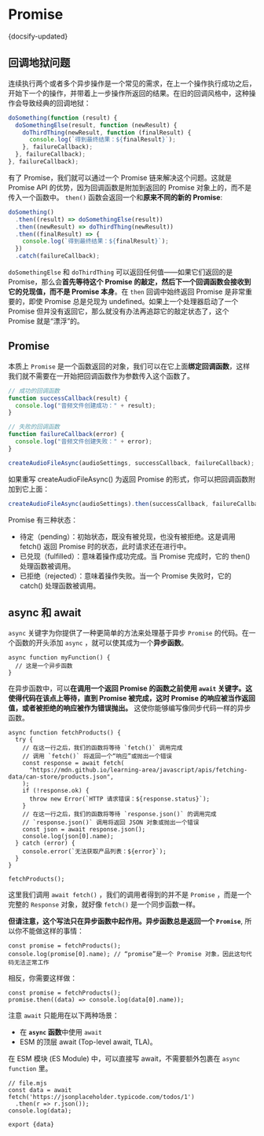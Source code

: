 # Promise
{docsify-updated}


## 回调地狱问题
连续执行两个或者多个异步操作是一个常见的需求，在上一个操作执行成功之后，开始下一个的操作，并带着上一步操作所返回的结果。在旧的回调风格中，这种操作会导致经典的回调地狱：

```js
doSomething(function (result) {
  doSomethingElse(result, function (newResult) {
    doThirdThing(newResult, function (finalResult) {
      console.log(`得到最终结果：${finalResult}`);
    }, failureCallback);
  }, failureCallback);
}, failureCallback);
```

有了 Promise，我们就可以通过一个 Promise 链来解决这个问题。这就是 Promise API 的优势，因为回调函数是附加到返回的 Promise 对象上的，而不是传入一个函数中。 `then()` 函数会返回一个和**原来不同的新的 Promise**:

```js
doSomething()
  .then((result) => doSomethingElse(result))
  .then((newResult) => doThirdThing(newResult))
  .then((finalResult) => {
    console.log(`得到最终结果：${finalResult}`);
  })
  .catch(failureCallback);
```

`doSomethingElse` 和 `doThirdThing` 可以返回任何值——如果它们返回的是 Promise，那么会**首先等待这个 Promise 的敲定，然后下一个回调函数会接收到它的兑现值，而不是 Promise 本身**。在 `then` 回调中始终返回 Promise 是非常重要的，即使 Promise 总是兑现为 undefined。如果上一个处理器启动了一个 Promise 但并没有返回它，那么就没有办法再追踪它的敲定状态了，这个 Promise 就是“漂浮”的。

## Promise 
本质上 `Promise` 是一个函数返回的对象，我们可以在它上面**绑定回调函数**，这样我们就不需要在一开始把回调函数作为参数传入这个函数了。

```js
// 成功的回调函数
function successCallback(result) {
  console.log("音频文件创建成功：" + result);
}

// 失败的回调函数
function failureCallback(error) {
  console.log("音频文件创建失败：" + error);
}

createAudioFileAsync(audioSettings, successCallback, failureCallback);
```

如果重写 createAudioFileAsync() 为返回 Promise 的形式，你可以把回调函数附加到它上面：

```js
createAudioFileAsync(audioSettings).then(successCallback, failureCallback);
```

Promise 有三种状态：
+ 待定（pending）：初始状态，既没有被兑现，也没有被拒绝。这是调用 fetch() 返回 Promise 时的状态，此时请求还在进行中。
+ 已兑现（fulfilled）：意味着操作成功完成。当 Promise 完成时，它的 then() 处理函数被调用。
+ 已拒绝（rejected）：意味着操作失败。当一个 Promise 失败时，它的 catch() 处理函数被调用。

## async 和 await
`async` 关键字为你提供了一种更简单的方法来处理基于异步 `Promise` 的代码。在一个函数的开头添加 `async` ，就可以使其成为一个**异步函数**。
```
async function myFunction() {
  // 这是一个异步函数
}
```
在异步函数中，可以**在调用一个返回 Promise 的函数之前使用 `await` 关键字。这使得代码在该点上等待，直到 Promise 被完成，这时 Promise 的响应被当作返回值，或者被拒绝的响应被作为错误抛出。** 这使你能够编写像同步代码一样的异步函数。
```
async function fetchProducts() {
  try {
    // 在这一行之后，我们的函数将等待 `fetch()` 调用完成
    // 调用 `fetch()` 将返回一个“响应”或抛出一个错误
    const response = await fetch(
      "https://mdn.github.io/learning-area/javascript/apis/fetching-data/can-store/products.json",
    );
    if (!response.ok) {
      throw new Error(`HTTP 请求错误：${response.status}`);
    }
    // 在这一行之后，我们的函数将等待 `response.json()` 的调用完成
    // `response.json()` 调用将返回 JSON 对象或抛出一个错误
    const json = await response.json();
    console.log(json[0].name);
  } catch (error) {
    console.error(`无法获取产品列表：${error}`);
  }
}

fetchProducts();
```
这里我们调用 `await fetch()` ，我们的调用者得到的并不是 `Promise` ，而是一个完整的 `Response` 对象，就好像 `fetch()` 是一个同步函数一样。

**但请注意，这个写法只在异步函数中起作用。异步函数总是返回一个 `Promise`**,  所以你不能做这样的事情：
```
const promise = fetchProducts();
console.log(promise[0].name); // “promise”是一个 Promise 对象，因此这句代码无法正常工作
```

相反，你需要这样做：
```
const promise = fetchProducts();
promise.then((data) => console.log(data[0].name));
```

注意 `await` 只能用在以下两种场景：
+ 在 **`async` 函数**中使用 `await` 
+ ESM 的顶层 await (Top-level await, TLA)。

在 ESM 模块 (ES Module) 中，可以直接写 await，不需要额外包裹在 `async function` 里。
```
// file.mjs
const data = await fetch('https://jsonplaceholder.typicode.com/todos/1')
  .then(r => r.json());
console.log(data);

export {data}
```